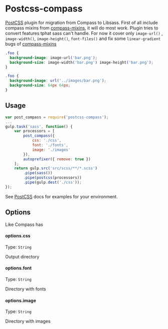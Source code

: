 # Postcss-compass 

[PostCSS] plugin for migration from Compass to Libsass. First of all include compass mixins from [compass-mixins], it will do most work. Plugin tries to convert features tphat sass can't handle. 
For now it cover only `image-url()` , `image-width()`, `image-height()`, `font-files()` and fix some `linear-gradient` bugs of [compass-mixins]

[PostCSS]: https://github.com/postcss/postcss
[compass-mixins]: https://github.com/Igosuki/compass-mixins

```css
.foo {
  background-image: image-url('bar.png');
  background-size: image-width('bar.png') image-height('bar.png');
}
```

```css
.foo {
  background-image: url('../images/bar.png');
  background-size: 64px 64px;
}
```

## Usage

```js
var post_compass = require('postcss-compass');
...
gulp.task('sass', function() {
    var processors = [
        post_compass({
            css: './css',
            font: './fonts',
            image: './images'
        }),
        autoprefixer({ remove: true })
    ];
    return gulp.src('src/scss/**/*.scss')
        .pipe(sass())
        .pipe(postcss(processors))
        .pipe(gulp.dest('./css'));
});
```

See [PostCSS] docs for examples for your environment.

## Options

Like Compass has

#### options.css
Type: `String`

Output directory

#### options.font
Type: `String`

Directory with fonts

#### options.image
Type: `String`

Directory with images

